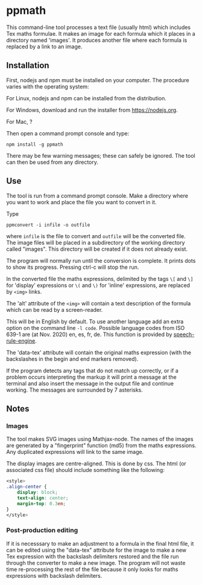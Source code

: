 # ppmath
This command-line tool processes a text file (usually html) which includes Tex maths formulae. It makes an image for each formula which it places in a directory named 'images'. It produces another file where each formula is replaced by a link to an image.

## Installation
First, nodejs and npm must be installed on your computer. The procedure varies with the operating system:

For Linux, nodejs and npm can be installed from the distribution.

For Windows, download and run the installer from https://nodejs.org.

For Mac, ?

Then open a command prompt console and type:

`npm install -g ppmath`

There may be few warning messages; these can safely be ignored. The tool can then be used from any directory.

## Use
The tool is run from a command prompt console. Make a directory where you want to work and place the file you want to convert in it.

Type

`ppmconvert -i infile -o outfile`

where `infile` is the file to convert and `outfile` will be the converted file. The image files will be placed in a subdirectory of the working directory called "images". This directory will be created if it does not already exist.

The program will normally run until the conversion is complete. It prints dots to show its progress. Pressing ctrl-c will stop the run.

In the converted file the maths expressions, delimited by the tags `\[` and `\]` for 'display' expressions or `\(` and `\)` for 'inline' expressions, are replaced by `<img>` links.

The 'alt' attribute of the `<img>` will contain a text description of the formula which can be read by a screen-reader.

This will be in English by default. To use another language add an extra option on the command line `-l code`. Possible language codes from ISO 639-1 are (at Nov. 2020) en, es, fr, de. This function is provided by [speech-rule-engine](https://github.com/zorkow/speech-rule-engine).

The 'data-tex' attribute will contain the original maths expression (with the backslashes in the begin and end markers removed).

If the program detects any tags that do not match up correctly, or if a problem occurs interpreting the markup it will print a message at the terminal and also insert the message in the output file and continue working. The messages are surrounded by 7 asterisks.

## Notes
### Images
The tool makes SVG images using Mathjax-node. The names of the images are generated by a "fingerprint" function (md5) from the maths expressions. Any duplicated expressions will link to the same image. 

The display images are centre-aligned. This is done by css. The html (or associated css file) should include something like the following:

```css
<style>
.align-center {
    display: block;
    text-align: center;
    margin-top: 0.3em;
}
</style>
```

### Post-production editing
If it is necesssary to make an adjustment to a formula in the final html file, it can be edited using the "data-tex" attribute for the image to make a new Tex expression with the backslash delimiters restored and the file run through the converter to make a new image. The program will not waste time re-processing the rest of the file because it only looks for maths expressions with backslash delimiters.
